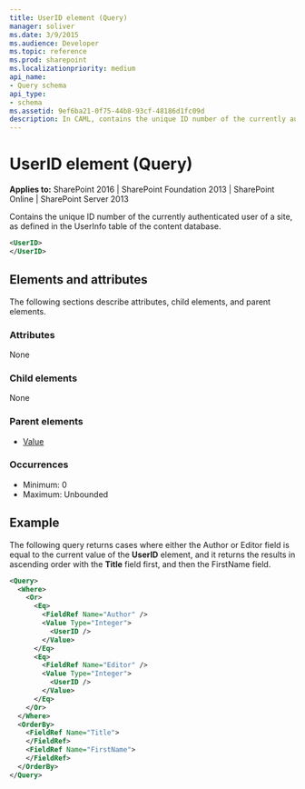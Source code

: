 ```yaml
---
title: UserID element (Query)
manager: soliver
ms.date: 3/9/2015
ms.audience: Developer
ms.topic: reference
ms.prod: sharepoint
ms.localizationpriority: medium
api_name:
- Query schema
api_type:
- schema
ms.assetid: 9ef6ba21-0f75-44b8-93cf-48186d1fc09d
description: In CAML, contains the unique ID number of the currently authenticated user of a site, as defined in the UserInfo table of the content database.
---
```


# UserID element (Query)

**Applies to:** SharePoint 2016 | SharePoint Foundation 2013 | SharePoint Online | SharePoint Server 2013
  
Contains the unique ID number of the currently authenticated user of a site, as defined in the UserInfo table of the content database.
  
```XML
<UserID>
</UserID>
```

## Elements and attributes

The following sections describe attributes, child elements, and parent elements.

### Attributes

None
   
### Child elements

None
   
### Parent elements

- [Value](value-element-query.md)
   
### Occurrences

- Minimum: 0
- Maximum: Unbounded 
   
## Example

The following query returns cases where either the Author or Editor field is equal to the current value of the **UserID** element, and it returns the results in ascending order with the **Title** field first, and then the FirstName field. 
  
```XML
<Query>
  <Where>
    <Or>
      <Eq>
        <FieldRef Name="Author" />
        <Value Type="Integer">
          <UserID />
        </Value>
      </Eq>
      <Eq>
        <FieldRef Name="Editor" />
        <Value Type="Integer">
          <UserID />
        </Value>
      </Eq>
    </Or>
  </Where>
  <OrderBy>
    <FieldRef Name="Title">
    </FieldRef>
    <FieldRef Name="FirstName">
    </FieldRef>
  </OrderBy>
</Query>
```

<br/>

